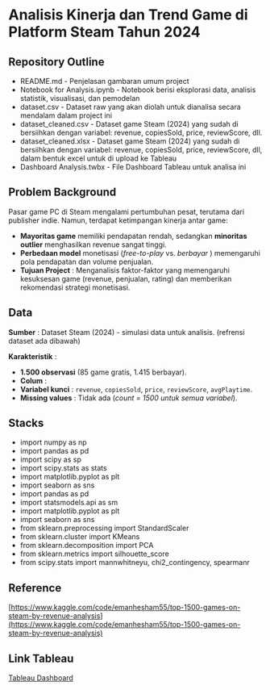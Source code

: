 # Analisis Kinerja dan Trend Game di Platform Steam Tahun 2024

## Repository Outline

* README.md - Penjelasan gambaran umum project
* Notebook for Analysis.ipynb - Notebook berisi eksplorasi data, analisis statistik, visualisasi, dan pemodelan
* dataset.csv - Dataset raw yang akan diolah untuk dianalisa secara mendalam dalam project ini
* dataset_cleaned.csv - Dataset game Steam (2024) yang sudah di bersiihkan dengan variabel: revenue, copiesSold, price, reviewScore, dll.
* dataset_cleaned.xlsx - Dataset game Steam (2024) yang sudah di bersiihkan dengan variabel: revenue, copiesSold, price, reviewScore, dll, dalam bentuk excel untuk di upload ke Tableau
* Dashboard Analysis.twbx - File Dashboard Tableau untuk analisa ini

## Problem Background

Pasar game PC di Steam mengalami pertumbuhan pesat, terutama dari publisher indie. Namun, terdapat ketimpangan kinerja antar game:

* **Mayoritas game** memiliki pendapatan rendah, sedangkan **minoritas outlier** menghasilkan revenue sangat tinggi.
* **Perbedaan model** monetisasi (*free-to-play* vs.  *berbayar* ) memengaruhi pola pendapatan dan volume penjualan.
* **Tujuan Project** : Menganalisis faktor-faktor yang memengaruhi kesuksesan game (revenue, penjualan, rating) dan memberikan rekomendasi strategi monetisasi.

## Data

**Sumber** : Dataset Steam (2024) - simulasi data untuk analisis. (refrensi dataset ada dibawah)

**Karakteristik** :

* **1.500 observasi** (85 game gratis, 1.415 berbayar).
* **Colum** :
* **Variabel kunci** : `revenue`, `copiesSold`, `price`, `reviewScore`, `avgPlaytime`.
* **Missing values** : Tidak ada (*count = 1500 untuk semua variabel*).

## Stacks

* import numpy as np
* import pandas as pd
* import scipy as sp
* import scipy.stats as stats
* import matplotlib.pyplot as plt
* import seaborn as sns
* import pandas as pd
* import statsmodels.api as sm
* import matplotlib.pyplot as plt
* import seaborn as sns
* from sklearn.preprocessing import StandardScaler
* from sklearn.cluster import KMeans
* from sklearn.decomposition import PCA
* from sklearn.metrics import silhouette_score
* from scipy.stats import mannwhitneyu, chi2_contingency, spearmanr

## Reference

[https://www.kaggle.com/code/emanhesham55/top-1500-games-on-steam-by-revenue-analysis](https://www.kaggle.com/code/emanhesham55/top-1500-games-on-steam-by-revenue-analysis)

## Link Tableau

[Tableau Dashboard](https://public.tableau.com/views/DashboardTableau_17478309923130/Page1?:language=en-US&:sid=&:redirect=auth&:display_count=n&:origin=viz_share_link)
